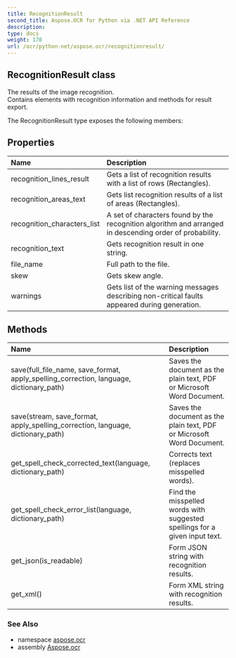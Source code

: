 ```yaml
---
title: RecognitionResult
second_title: Aspose.OCR for Python via .NET API Reference
description: 
type: docs
weight: 170
url: /ocr/python-net/aspose.ocr/recognitionresult/
---
```


## RecognitionResult class

The results of the image recognition.<br/>            Contains elements with recognition information and methods for result export.

The RecognitionResult type exposes the following members:
## Properties
| Name | Description |
| :- | :- |
|recognition_lines_result|Gets a list of recognition results with a list of rows (Rectangles).|
|recognition_areas_text|Gets list recognition results of a list of areas (Rectangles).|
|recognition_characters_list|A set of characters found by the recognition algorithm and arranged in descending order of probability.|
|recognition_text|Gets recognition result in one string.|
|file_name|Full path to the file.|
|skew|Gets skew angle.|
|warnings|Gets list of the warning messages describing non-critical faults appeared during generation.|
## Methods
| Name | Description |
| :- | :- |
|save(full_file_name, save_format, apply_spelling_correction, language, dictionary_path)|Saves the document as the plain text, PDF or Microsoft Word Document.|
|save(stream, save_format, apply_spelling_correction, language, dictionary_path)|Saves the document as the plain text, PDF or Microsoft Word Document.|
|get_spell_check_corrected_text(language, dictionary_path)|Corrects text (replaces misspelled words).|
|get_spell_check_error_list(language, dictionary_path)|Find the misspelled words with suggested spellings for a given input text.|
|get_json(is_readable)|Form JSON string with recognition results.|
|get_xml()|Form XML string with recognition results.|

### See Also

* namespace [aspose.ocr](/ocr/python-net/aspose.ocr/)
* assembly [Aspose.ocr](/ocr/python-net/)

